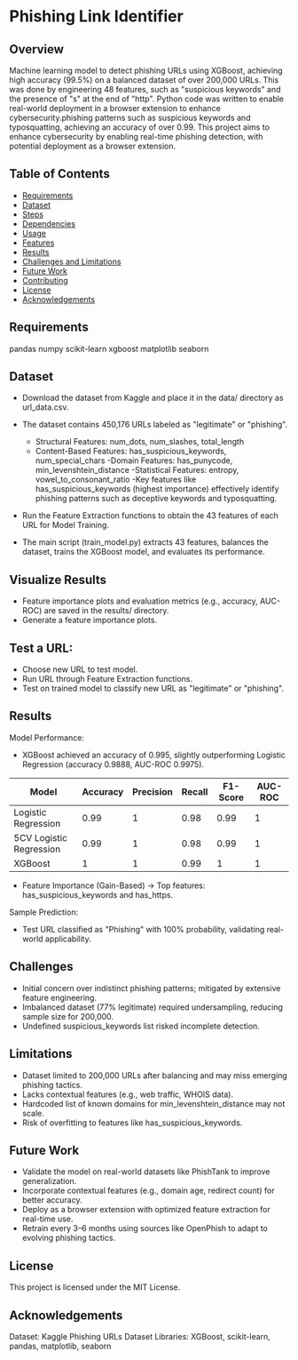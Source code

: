 # Phishing Link Identifier
  

## Overview
Machine learning model to detect phishing URLs using XGBoost, achieving high accuracy (99.5%) on a balanced dataset of over 200,000 URLs. This was done by engineering 48 features, such as "suspicious keywords" and the presence of "s" at the end of "http". Python code was written to enable real-world deployment in a browser extension to enhance cybersecurity.phishing patterns such as suspicious keywords and typosquatting, achieving an accuracy of over 0.99. This project aims to enhance cybersecurity by enabling real-time phishing detection, with potential deployment as a browser extension.

## Table of Contents
- [Requirements](#Requirements)
- [Dataset](#Dataset)
- [Steps](#steps)
- [Dependencies](#dependencies)
- [Usage](#usage)
- [Features](#features)
- [Results](#results)
- [Challenges and Limitations](#challenges-and-limitations)
- [Future Work](#future-work)
- [Contributing](#contributing)
- [License](#license)
- [Acknowledgements](#acknowledgements)

## Requirements

pandas
numpy
scikit-learn
xgboost
matplotlib
seaborn


## Dataset

- Download the dataset from Kaggle and place it in the data/ directory as url_data.csv.
- The dataset contains 450,176 URLs labeled as "legitimate" or "phishing".

	- Structural Features: num_dots, num_slashes, total_length
	- Content-Based Features: has_suspicious_keywords, num_special_chars
	 -Domain Features: has_punycode, min_levenshtein_distance
	 -Statistical Features: entropy, vowel_to_consonant_ratio
	 -Key features like has_suspicious_keywords (highest importance) effectively identify phishing patterns such as deceptive keywords and typosquatting.

- Run the Feature Extraction functions to obtain the 43 features of each URL for Model Training.
- The main script (train_model.py) extracts 43 features, balances the dataset, trains the XGBoost model, and evaluates its performance.

## Visualize Results
- Feature importance plots and evaluation metrics (e.g., accuracy, AUC-ROC) are saved in the results/ directory.
- Generate a feature importance plots.

## Test a URL:
- Choose new URL to test model.
- Run URL through Feature Extraction functions.
- Test on trained model to classify new URL as "legitimate" or "phishing".

## Results
Model Performance:
- XGBoost achieved an accuracy of 0.995, slightly outperforming Logistic Regression (accuracy 0.9888, AUC-ROC 0.9975).

| Model                 | Accuracy | Precision | Recall | F1-Score | AUC-ROC |
|-----------------------|----------|-----------|--------|----------|---------|
| Logistic Regression   | 0.99     | 1         | 0.98   | 0.99     | 1       |
| 5CV Logistic Regression | 0.99   | 1         | 0.98   | 0.99     | 1       |
| XGBoost               | 1        | 1         | 0.99   | 1        | 1       |

- Feature Importance (Gain-Based) -> Top features: has_suspicious_keywords and has_https.

Sample Prediction:
- Test URL classified as "Phishing" with 100% probability, validating real-world applicability.

## Challenges
- Initial concern over indistinct phishing patterns; mitigated by extensive feature engineering.
- Imbalanced dataset (77% legitimate) required undersampling, reducing sample size for 200,000.
- Undefined suspicious_keywords list risked incomplete detection.

## Limitations
- Dataset limited to 200,000 URLs after balancing and may miss emerging phishing tactics.
- Lacks contextual features (e.g., web traffic, WHOIS data).
- Hardcoded list of known domains for min_levenshtein_distance may not scale.
- Risk of overfitting to features like has_suspicious_keywords.

## Future Work
- Validate the model on real-world datasets like PhishTank to improve generalization.
- Incorporate contextual features (e.g., domain age, redirect count) for better accuracy.
- Deploy as a browser extension with optimized feature extraction for real-time use.
- Retrain every 3–6 months using sources like OpenPhish to adapt to evolving phishing tactics.

## License
This project is licensed under the MIT License.

## Acknowledgements
Dataset: Kaggle Phishing URLs Dataset
Libraries: XGBoost, scikit-learn, pandas, matplotlib, seaborn